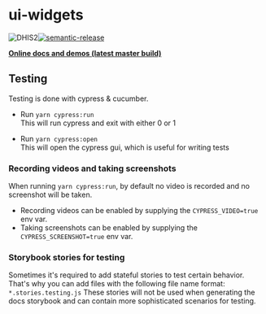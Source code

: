 # ui-widgets

![DHIS2](https://github.com/dhis2/ui-widgets/workflows/DHIS2/badge.svg)[![semantic-release](https://img.shields.io/badge/%20%20%F0%9F%93%A6%F0%9F%9A%80-semantic--release-e10079.svg)](https://github.com/semantic-release/semantic-release)

**[Online docs and demos (latest master
build)](https://d2-ci.github.io/ui-widgets/)**

## Testing

Testing is done with cypress & cucumber.

-   Run `yarn cypress:run`<br />
    This will run cypress and exit with either 0 or 1

-   Run `yarn cypress:open`<br />
    This will open the cypress gui, which is useful for writing tests

### Recording videos and taking screenshots

When running `yarn cypress:run`, by default no video is recorded and no
screenshot will be taken.

-   Recording videos can be enabled by supplying the
    `CYPRESS_VIDEO=true` env var.
-   Taking screenshots can be enabled by supplying the
    `CYPRESS_SCREENSHOT=true` env var.

### Storybook stories for testing

Sometimes it's required to add stateful stories to test certain behavior.
That's why you can add files with the following file name format: `*.stories.testing.js`
These stories will not be used when generating the docs storybook and can
contain more sophisticated scenarios for testing.
